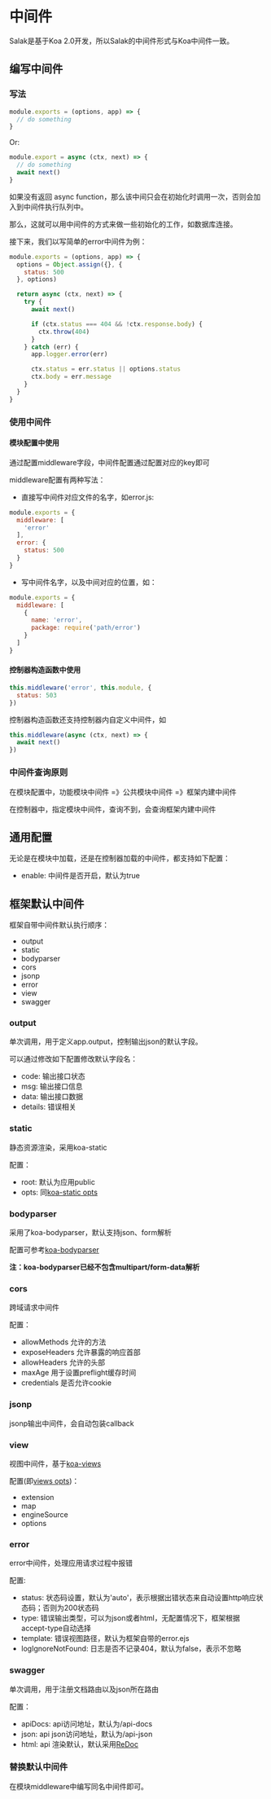 # 中间件

Salak是基于Koa 2.0开发，所以Salak的中间件形式与Koa中间件一致。

## 编写中间件

### 写法

```javascript
module.exports = (options, app) => {
  // do something
}
```

Or:

```javascript
module.export = async (ctx, next) => {
  // do something
  await next()
}
```

如果没有返回 async function，那么该中间只会在初始化时调用一次，否则会加入到中间件执行队列中。

那么，这就可以用中间件的方式来做一些初始化的工作，如数据库连接。

接下来，我们以写简单的error中间件为例：

```javascript
module.exports = (options, app) => {
  options = Object.assign({}, {
    status: 500
  }, options)

  return async (ctx, next) => {
    try {
      await next()

      if (ctx.status === 404 && !ctx.response.body) {
        ctx.throw(404)
      }
    } catch (err) {
      app.logger.error(err)

      ctx.status = err.status || options.status
      ctx.body = err.message
    }
  }
}
```

### 使用中间件


#### 模块配置中使用

通过配置middleware字段，中间件配置通过配置对应的key即可

middleware配置有两种写法：

- 直接写中间件对应文件的名字，如error.js:

```javascript
module.exports = {
  middleware: [
    'error'
  ],
  error: {
    status: 500
  }
}
```

- 写中间件名字，以及中间对应的位置，如：

```javascript
module.exports = {
  middleware: [
    {
      name: 'error',
      package: require('path/error')
    }
  ]
}
```

#### 控制器构造函数中使用

```javascript
this.middleware('error', this.module, {
  status: 503
})
```

控制器构造函数还支持控制器内自定义中间件，如

```javascript
this.middleware(async (ctx, next) => {
  await next()
})
```

### 中间件查询原则

在模块配置中，功能模块中间件 =》公共模块中间件 =》框架内建中间件

在控制器中，指定模块中间件，查询不到，会查询框架内建中间件

## 通用配置

无论是在模块中加载，还是在控制器加载的中间件，都支持如下配置：

- enable: 中间件是否开启，默认为true

## 框架默认中间件

框架自带中间件默认执行顺序：

- output
- static
- bodyparser
- cors
- jsonp
- error
- view
- swagger

### output

单次调用，用于定义app.output，控制输出json的默认字段。

可以通过修改如下配置修改默认字段名：

- code: 输出接口状态
- msg: 输出接口信息
- data: 输出接口数据
- details: 错误相关

### static

静态资源渲染，采用koa-static

配置：

- root: 默认为应用public
- opts: 同[koa-static opts](https://github.com/koajs/static#options)

### bodyparser

采用了koa-bodyparser，默认支持json、form解析

配置可参考[koa-bodyparser](https://github.com/koajs/bodyparser#options)

**注：koa-bodyparser已经不包含multipart/form-data解析**

### cors

跨域请求中间件

配置：

- allowMethods 允许的方法
- exposeHeaders 允许暴露的响应首部
- allowHeaders 允许的头部
- maxAge 用于设置preflight缓存时间
- credentials 是否允许cookie

### jsonp

jsonp输出中间件，会自动包装callback

### view

视图中间件，基于[koa-views](https://github.com/queckezz/koa-views)

配置(即[views opts](https://github.com/queckezz/koa-views#viewsroot-opts))：

- extension
- map
- engineSource
- options

### error

error中间件，处理应用请求过程中报错

配置:

- status: 状态码设置，默认为'auto'，表示根据出错状态来自动设置http响应状态码；否则为200状态码
- type: 错误输出类型，可以为json或者html，无配置情况下，框架根据accept-type自动选择
- template: 错误视图路径，默认为框架自带的error.ejs
- logIgnoreNotFound: 日志是否不记录404，默认为false，表示不忽略

### swagger

单次调用，用于注册文档路由以及json所在路由

配置：

- apiDocs: api访问地址，默认为/api-docs
- json: api json访问地址，默认为/api-json
- html: api 渲染默认，默认采用[ReDoc](https://github.com/Rebilly/ReDoc)

### 替换默认中间件

在模块middleware中编写同名中间件即可。
